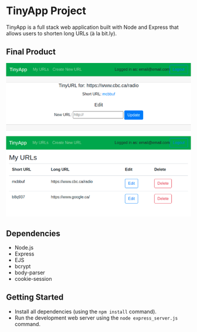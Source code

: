 # TinyApp Project

TinyApp is a full stack web application built with Node and Express that allows users to shorten long URLs (à la bit.ly).

## Final Product

!["Screenshot of invididual url page"](https://github.com/BCerki/tinyapp/blob/master/docs/individual-url-page.png?raw=true)
!["Screenshot of urls page"](https://github.com/BCerki/tinyapp/blob/master/docs/urls-page.png?raw=true)

## Dependencies

- Node.js
- Express
- EJS
- bcrypt
- body-parser
- cookie-session

## Getting Started

- Install all dependencies (using the `npm install` command).
- Run the development web server using the `node express_server.js` command.